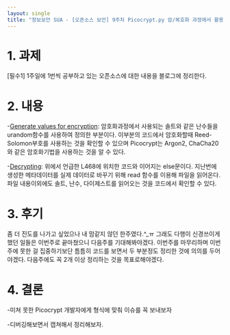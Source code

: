 ```yaml
---
layout: single
title: "정보보안 SUA - [오픈소스 보안] 9주차 Picocrypt.py 암/복호화 과정에서 활용되는 여러 변수들"
---
```


# 1. 과제

[필수1] 1주일에 1번씩 공부하고 있는 오픈소스에 대한 내용을 블로그에 정리한다.

# 2. 내용
-[Generate values for encryption](https://github.com/henrychoi7/opensource-security-sua/blob/2e154a5265da3ac9241a5db65e77132223d3953a/canon827/Picocrypt/Picocrypt.py#L468): 암호화과정에서 사용되는 솔트와 같은 난수들을 urandom함수를 사용하여 정의한 부분이다. 이부분의 코드에서 암호화할때 Reed-Solomon부호를 사용하는 것을 확인할 수 있으며 Picocrypt는 Argon2, ChaCha20와 같은 암호화기법을 사용하는 것을 알 수 있다.

-[Decrypting](https://github.com/henrychoi7/opensource-security-sua/blob/2e154a5265da3ac9241a5db65e77132223d3953a/canon827/Picocrypt/Picocrypt.py#L493): 위에서 언급한 L468에 위치한 코드와 이어지는 else문이다. 지난번에 생성한 메타데이터를 실제 데이터로 바꾸기 위해 read 함수를 이용해 파일을 읽어온다. 파일 내용이외에도 솔트, 난수, 다이제스트를 읽어오는 것을 코드에서 확인할 수 있다.

# 3. 후기
좀 더 진도를 나가고 싶었으나 내 맘같지 않던 한주였다.^_ㅠ 그래도 다행이 신경쓰이게 했던 일들은 이번주로 끝마쳤으니 다음주를 기대해봐야겠다. 이번주를 마무리하며 이번주에 못한 걸 집중하기보단 틈틈히 코드를 보면서 두 부분정도 정리한 것에 의의를 두어야겠다. 다음주에도 꼭 2개 이상 정리하는 것을 목표로해야겠다. 

# 4. 결론
-미쳐 못한 Picocrypt 개발자에게 형식에 맞춰 이슈를 꼭 보내보자

-디버깅해보면서 캡쳐해서 정리해보자.